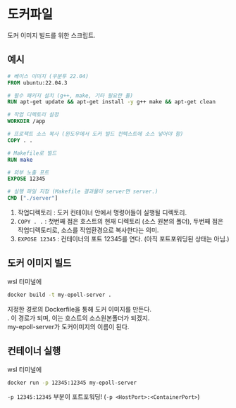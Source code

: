 # 도커파일
도커 이미지 빌드를 위한 스크립트.

## 예시
```Dockerfile
# 베이스 이미지 (우분투 22.04)
FROM ubuntu:22.04.3

# 필수 패키지 설치 (g++, make, 기타 필요한 툴)
RUN apt-get update && apt-get install -y g++ make && apt-get clean

# 작업 디렉토리 설정
WORKDIR /app

# 프로젝트 소스 복사 (윈도우에서 도커 빌드 컨텍스트에 소스 넣어야 함)
COPY . .

# Makefile로 빌드
RUN make

# 외부 노출 포트
EXPOSE 12345

# 실행 파일 지정 (Makefile 결과물이 server면 server.)
CMD ["./server"]
```

1. 작업디렉토리 : 도커 컨테이너 안에서 명령어들이 실행될 디렉토리.
2. ```COPY . .``` : 첫번째 점은 호스트의 현재 디렉토리 (소스 원본의 폴더), 두번째 점은 작업디렉토리로, 소스를 작업환경으로 복사한다는 의미.
3. ```EXPOSE 12345``` : 컨테이너의 포트 12345를 연다. (아직 포트포워딩된 상태는 아님.)

## 도커 이미지 빌드
wsl 터미널에
```bash
docker build -t my-epoll-server .
```
지정한 경로의 Dockerfile을 통해 도커 이미지를 만든다. <Br/>
. 이 경로가 되며, 이는 호스트의 소스원본폴더가 되겠지. <br/>
my-epoll-server가 도커이미지의 이름이 된다. <br/>

## 컨테이너 실행
wsl 터미널에
```bash
docker run -p 12345:12345 my-epoll-server
```
```-p 12345:12345``` 부분이 포트포워딩! (```-p <HostPort>:<ContainerPort>```)
